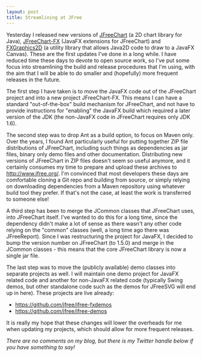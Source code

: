 ```yaml
---
layout: post
title: Streamlining at JFree
---
```


Yesterday I released new versions of [JFreeChart](https://github.com/jfree/jfreechart) (a 2D chart library for Java), [JFreeChart-FX](https://github.com/jfree/jfreechart-fx) (JavaFX extensions for JFreeChart) and [FXGraphics2D](https://github.com/jfree/fxgraphics2d) (a utility library that allows Java2D code to draw to a JavaFX Canvas).  These are the first updates I've done in a long while.  I have reduced time these days to devote to open source work, so I've put some focus into streamlining the build and release procedures that I'm using, with the aim that I will be able to do smaller and (hopefully) more frequent releases in the future. 

The first step I have taken is to move the JavaFX code out of the JFreeChart project and into a new project JFreeChart-FX.  This means I can have a standard "out-of-the-box" build mechanism for JFreeChart, and not have to provide instructions for "enabling" the JavaFX build which required a later version of the JDK (the non-JavaFX code in JFreeChart requires only JDK 1.6).

The second step was to drop Ant as a build option, to focus on Maven only.  Over the years, I found Ant particularly useful for putting together ZIP file distributions of JFreeChart, including such things as dependencies as jar files, binary only demo files and other documentation.  Distributing new versions of JFreeChart in ZIP files doesn't seem so useful anymore, and it certainly consumes my time to prepare and upload these archives to <http://www.jfree.org/>.  I'm convinced that most developers these days are comfortable cloning a Git repo and building from source, or simply relying on downloading dependencies from a Maven repository using whatever build tool they prefer.  If that's not the case, at least the work is transferred to someone else! 

A third step has been to merge the JCommon classes that JFreeChart uses, into JFreeChart itself.  I've wanted to do this for a long time, since the dependency didn't make a lot of sense as there wasn't any other code relying on the "common" classes (well, a long time ago there was JFreeReport).  Since I was restructuring the project for JavaFX, I decided to bump the version number on JFreeChart (to 1.5.0) and merge in the JCommon classes - this means that the core JFreeChart library is now a single jar file.

The last step was to move the (publicly available) demo classes into separate projects as well.  I will maintain one demo project for JavaFX related code and another for non-JavaFX related code (typically Swing demos, but other standalone code such as the demos for JFreeSVG will end up in here).  These projects are live already:

* <https://github.com/jfree/jfree-fxdemos>
* <https://github.com/jfree/jfree-demos>

It is really my hope that these changes will lower the overheads for me when updating my projects, which should allow for more frequent releases.

_There are no comments on my blog, but there is my Twitter handle below if you have something to say!_
